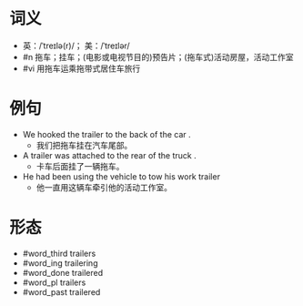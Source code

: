 # 词义
- 英：/ˈtreɪlə(r)/； 美：/ˈtreɪlər/
- #n 拖车；挂车；(电影或电视节目的)预告片；(拖车式)活动房屋，活动工作室
- #vi 用拖车运乘拖带式居住车旅行
# 例句
- We hooked the trailer to the back of the car .
	- 我们把拖车挂在汽车尾部。
- A trailer was attached to the rear of the truck .
	- 卡车后面挂了一辆拖车。
- He had been using the vehicle to tow his work trailer
	- 他一直用这辆车牵引他的活动工作室。
# 形态
- #word_third trailers
- #word_ing trailering
- #word_done trailered
- #word_pl trailers
- #word_past trailered
